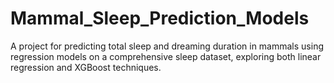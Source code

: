 # Mammal_Sleep_Prediction_Models
A project for predicting total sleep and dreaming duration in mammals using regression models on a comprehensive sleep dataset, exploring both linear regression and XGBoost techniques.
